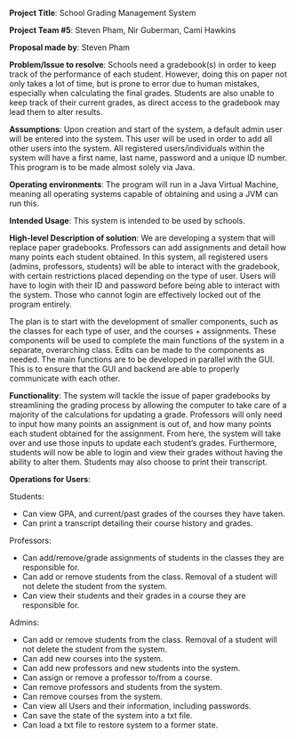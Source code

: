 **Project Title**: School Grading Management System

**Project Team #5**: Steven Pham, Nir Guberman, Cami Hawkins

**Proposal made by**: Steven Pham

**Problem/Issue to resolve**: 
Schools need a gradebook(s) in order to keep track of the performance of each student. However, doing this on paper not only takes a lot of time, but is prone to error due to human mistakes, especially when calculating the final grades. Students are also unable to keep track of their current grades, as direct access to the gradebook may lead them to alter results. 

**Assumptions**: Upon creation and start of the system, a default admin user will be entered into the system. This user will be used in order to add all other users into the system. All registered users/individuals within the system will have a first name, last name, password and a unique ID number. This program is to be made almost solely via Java. 

**Operating environments**: The program will run in a Java Virtual Machine, meaning all operating systems capable of obtaining and using a JVM can run this. 

**Intended Usage**: This system is intended to be used by schools. 

**High-level Description of solution**: 
We are developing a system that will replace paper gradebooks. Professors can add assignments and detail how many points each student obtained. In this system, all registered users (admins, professors, students) will be able to interact with the gradebook, with certain restrictions placed depending on the type of user. Users will have to login with their ID and password before being able to interact with the system. Those who cannot login are effectively locked out of the program entirely.

The plan is to start with the development of smaller components, such as the classes for each type of user, and the courses + assignments. These components will be used to complete the main functions of the system in a separate, overarching class. Edits can be made to the components as needed. The main functions are to be developed in parallel with the GUI. This is to ensure that the GUI and backend are able to properly communicate with each other. 

**Functionality**:
The system will tackle the issue of paper gradebooks by streamlining the grading process by allowing the computer to take care of a majority of the calculations for updating a grade. Professors will only need to input how many points an assignment is out of, and how many points each student obtained for the assignment. From here, the system will take over and use those inputs to update each student’s grades. 
Furthermore, students will now be able to login and view their grades without having the ability to alter them. Students may also choose to print their transcript. 

**Operations for Users**:
  
  Students: 
  - Can view GPA, and current/past grades of the courses they have taken.
  - Can print a transcript detailing their course history and grades. 


  Professors: 
  - Can add/remove/grade assignments of students in the classes they are responsible for.
  - Can add or remove students from the class. Removal of a student will not delete the student from the system. 
  - Can view their students and their grades in a course they are responsible for.


  Admins: 
  - Can add or remove students from the class. Removal of a student will not delete the student from the system. 
  - Can add new courses into the system. 
  - Can add new professors and new students into the system.
  - Can assign or remove a professor to/from a course.
  - Can remove professors and students from the system. 
  - Can remove courses from the system. 
  - Can view all Users and their information, including passwords.
  - Can save the state of the system into a txt file.
  - Can load a txt file to restore system to a former state. 
